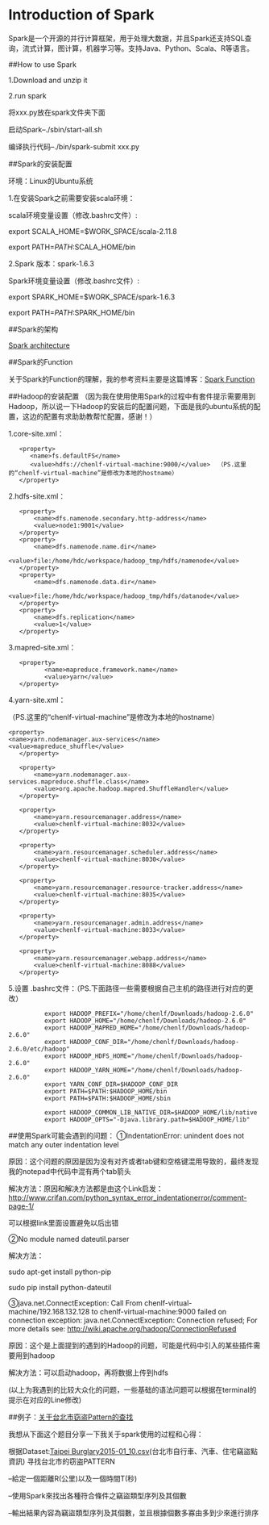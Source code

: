 # Introduction of Spark

Spark是一个开源的并行计算框架，用于处理大数据，并且Spark还支持SQL查询，流式计算，图计算，机器学习等。支持Java、Python、Scala、R等语言。

##How to use Spark

1.Download and unzip it

2.run spark

将xxx.py放在spark文件夹下面

启动Spark–./sbin/start-all.sh    

编译执行代码–./bin/spark-submit xxx.py 

##Spark的安装配置

环境：Linux的Ubuntu系统

1.在安装Spark之前需要安装scala环境：

scala环境变量设置（修改.bashrc文件）:

   export SCALA_HOME=$WORK_SPACE/scala-2.11.8
   
   export PATH=$PATH:$SCALA_HOME/bin
   
2.Spark 版本：spark-1.6.3

Spark环境变量设置（修改.bashrc文件）:

   export SPARK_HOME=$WORK_SPACE/spark-1.6.3
   
   export PATH=$PATH:$SPARK_HOME/bin
 
##Spark的架构

[Spark architecture]()

##Spark的Function
 
 
关于Spark的Function的理解，我的参考资料主要是这篇博客：[Spark Function](https://www.iteblog.com/archives/1396)

##Hadoop的安装配置
（因为我在使用使用Spark的过程中有套件提示需要用到Hadoop，所以说一下Hadoop的安装后的配置问题，下面是我的ubuntu系统的配置，这边的配置有求助助教帮忙配置，感谢！）

1.core-site.xml：

       <property>
          <name>fs.defaultFS</name>
          <value>hdfs://chenlf-virtual-machine:9000/</value>  （PS.这里的“chenlf-virtual-machine”是修改为本地的hostname）
       </property>

2.hdfs-site.xml：

       <property>
           <name>dfs.namenode.secondary.http-address</name>
           <value>node1:9001</value>
       </property>
       <property>
           <name>dfs.namenode.name.dir</name>
           <value>file:/home/hdc/workspace/hadoop_tmp/hdfs/namenode</value>
       </property>
       <property>
           <name>dfs.namenode.data.dir</name>
           <value>file:/home/hdc/workspace/hadoop_tmp/hdfs/datanode</value>
       </property>
       <property>
           <name>dfs.replication</name>
           <value>1</value>
       </property>
    


          

3.mapred-site.xml：

       <property>
              <name>mapreduce.framework.name</name>
              <value>yarn</value>
       </property>

4.yarn-site.xml：

（PS.这里的“chenlf-virtual-machine”是修改为本地的hostname）

    <property>
    <name>yarn.nodemanager.aux-services</name>
    <value>mapreduce_shuffle</value>
       </property>

       <property>
           <name>yarn.nodemanager.aux-services.mapreduce.shuffle.class</name>
           <value>org.apache.hadoop.mapred.ShuffleHandler</value>
       </property>

       <property>
           <name>yarn.resourcemanager.address</name>
           <value>chenlf-virtual-machine:8032</value>
       </property>

       <property>
           <name>yarn.resourcemanager.scheduler.address</name>
           <value>chenlf-virtual-machine:8030</value>
       </property>

       <property>
           <name>yarn.resourcemanager.resource-tracker.address</name>
           <value>chenlf-virtual-machine:8035</value>
       </property>

       <property>
           <name>yarn.resourcemanager.admin.address</name>
           <value>chenlf-virtual-machine:8033</value>
       </property>

       <property>
           <name>yarn.resourcemanager.webapp.address</name>
           <value>chenlf-virtual-machine:8088</value>
       </property>
              
 5.设置 .bashrc文件：（PS.下面路径一些需要根据自己主机的路径进行对应的更改）
 
              export HADOOP_PREFIX="/home/chenlf/Downloads/hadoop-2.6.0"
              export HADOOP_HOME="/home/chenlf/Downloads/hadoop-2.6.0"
              export HADOOP_MAPRED_HOME="/home/chenlf/Downloads/hadoop-2.6.0"
              export HADOOP_CONF_DIR="/home/chenlf/Downloads/hadoop-2.6.0/etc/hadoop"
              export HADOOP_HDFS_HOME="/home/chenlf/Downloads/hadoop-2.6.0"
              export HADOOP_YARN_HOME="/home/chenlf/Downloads/hadoop-2.6.0"
              export YARN_CONF_DIR=$HADOOP_CONF_DIR
              export PATH=$PATH:$HADOOP_HOME/bin
              export PATH=$PATH:$HADOOP_HOME/sbin

              export HADOOP_COMMON_LIB_NATIVE_DIR=$HADOOP_HOME/lib/native
              export HADOOP_OPTS="-Djava.library.path=$HADOOP_HOME/lib"
         
         
##使用Spark可能会遇到的问题：
 ①IndentationError: unindent does not match any outer indentation level
 
   原因：这个问题的原因是因为没有对齐或者tab键和空格键混用导致的，最终发现我的notepad中代码中混有两个tab箭头
   
   解决方法：原因和解决方法都是由这个Link启发：http://www.crifan.com/python_syntax_error_indentationerror/comment-page-1/
   
   可以根据link里面设置避免以后出错
                          
 ②No module named dateutil.parser
 
   解决方法：
   
   sudo apt-get install python-pip 
   
   sudo pip install python-dateutil
   

  
 ③java.net.ConnectException: Call From chenlf-virtual-machine/192.168.132.128 to chenlf-virtual-machine:9000 failed on connection exception: java.net.ConnectException: Connection refused; For more details see:  http://wiki.apache.org/hadoop/ConnectionRefused
 
原因：这个是上面提到的遇到的Hadoop的问题，可能是代码中引入的某些插件需要用到hadoop

解决方法：可以启动hadoop，再将数据上传到hdfs
  
  
  
  (以上为我遇到的比较大众化的问题，一些基础的语法问题可以根据在terminal的提示在对应的Line修改)
         
         
##例子：[关于台北市窃盗Pattern的查找](https://github.com/chenlifeng/F74058011_HW_Introduction-of-Spark/tree/master/Spark)
 
 
 
我想从下面这个题目分享一下我关于spark使用的过程和心得：

根据Dataset:[Taipei Burglary2015-01_10.csv](https://drive.google.com/open?id=0ByW2ffFcRkFgOVc1RHFEa0dLTUk)(台北市自行車、汽車、住宅竊盜點資訊)
寻找台北市的窃盗PATTERN

–給定一個距離R(公里)以及一個時間T(秒)   
   
–使用Spark來找出各種符合條件之竊盜類型序列及其個數  
   
–輸出結果內容為竊盜類型序列及其個數，並且根據個數多寡由多到少來進行排序
    




                  
 
     
 
 
     
